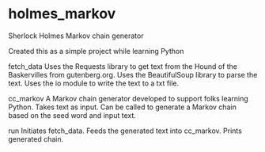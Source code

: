 # holmes_markov
Sherlock Holmes Markov chain generator

Created this as a simple project while learning Python

fetch_data
Uses the Requests library to get text from the Hound of the Baskervilles from gutenberg.org.
Uses the BeautifulSoup library to parse the text.
Uses the io module to write the text to a txt file.

cc_markov
A Markov chain generator developed to support folks learning Python.
Takes text as input.
Can be called to generate a Markov chain based on the seed word and input text.

run
Initiates fetch_data.
Feeds the generated text into cc_markov.
Prints generated chain.
